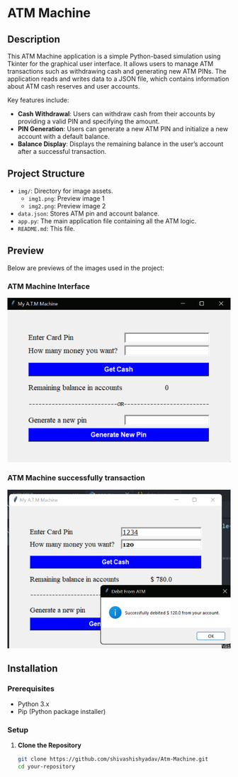 # ATM Machine

## Description

This ATM Machine application is a simple Python-based simulation using Tkinter for the graphical user interface. It allows users to manage ATM transactions such as withdrawing cash and generating new ATM PINs. The application reads and writes data to a JSON file, which contains information about ATM cash reserves and user accounts. 

Key features include:
- **Cash Withdrawal**: Users can withdraw cash from their accounts by providing a valid PIN and specifying the amount.
- **PIN Generation**: Users can generate a new ATM PIN and initialize a new account with a default balance.
- **Balance Display**: Displays the remaining balance in the user’s account after a successful transaction.

## Project Structure

- `img/`: Directory for image assets.
    - `img1.png`: Preview image 1
    - `img2.png`: Preview image 2
- `data.json`: Stores ATM pin and account balance.
- `app.py`: The main application file containing all the ATM logic.
- `README.md`: This file.

## Preview

Below are previews of the images used in the project:

### ATM Machine Interface
![Preview Image 1](img/img1.png)

### ATM Machine successfully transaction
![Preview Image 2](img/img2.png)

## Installation

### Prerequisites

- Python 3.x
- Pip (Python package installer)

### Setup

1. **Clone the Repository**

   ```bash
   git clone https://github.com/shivashishyadav/Atm-Machine.git
   cd your-repository